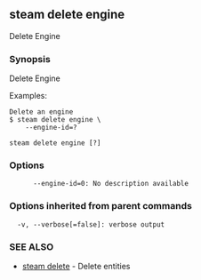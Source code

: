 ## steam delete engine

Delete Engine

### Synopsis


Delete Engine

Examples:

    Delete an engine
    $ steam delete engine \
        --engine-id=?

```
steam delete engine [?]
```

### Options

```
      --engine-id=0: No description available
```

### Options inherited from parent commands

```
  -v, --verbose[=false]: verbose output
```

### SEE ALSO
* [steam delete](steam_delete.md)	 - Delete entities

